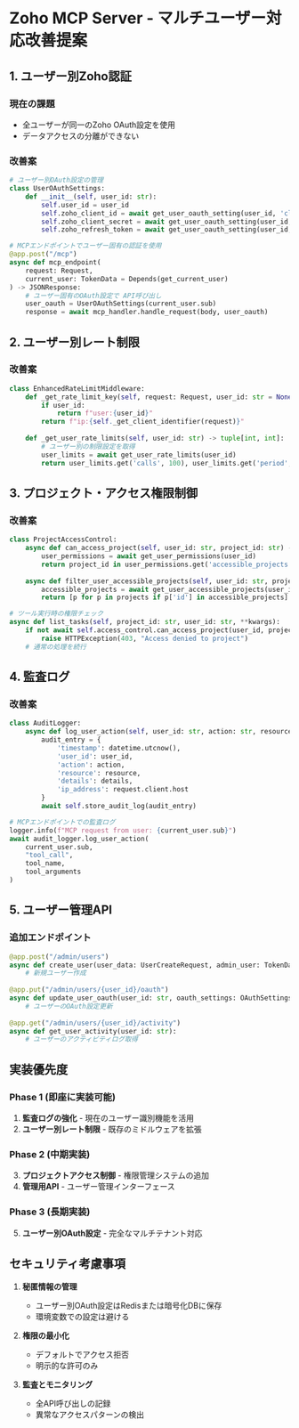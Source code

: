 # Zoho MCP Server - マルチユーザー対応改善提案

## 1. ユーザー別Zoho認証

### 現在の課題
- 全ユーザーが同一のZoho OAuth設定を使用
- データアクセスの分離ができない

### 改善案
```python
# ユーザー別OAuth設定の管理
class UserOAuthSettings:
    def __init__(self, user_id: str):
        self.user_id = user_id
        self.zoho_client_id = await get_user_oauth_setting(user_id, 'client_id')
        self.zoho_client_secret = await get_user_oauth_setting(user_id, 'client_secret')
        self.zoho_refresh_token = await get_user_oauth_setting(user_id, 'refresh_token')

# MCPエンドポイントでユーザー固有の認証を使用
@app.post("/mcp")
async def mcp_endpoint(
    request: Request,
    current_user: TokenData = Depends(get_current_user)
) -> JSONResponse:
    # ユーザー固有のOAuth設定で API呼び出し
    user_oauth = UserOAuthSettings(current_user.sub)
    response = await mcp_handler.handle_request(body, user_oauth)
```

## 2. ユーザー別レート制限

### 改善案
```python
class EnhancedRateLimitMiddleware:
    def _get_rate_limit_key(self, request: Request, user_id: str = None) -> str:
        if user_id:
            return f"user:{user_id}"
        return f"ip:{self._get_client_identifier(request)}"
    
    def _get_user_rate_limits(self, user_id: str) -> tuple[int, int]:
        # ユーザー別の制限設定を取得
        user_limits = await get_user_rate_limits(user_id)
        return user_limits.get('calls', 100), user_limits.get('period', 60)
```

## 3. プロジェクト・アクセス権限制御

### 改善案
```python
class ProjectAccessControl:
    async def can_access_project(self, user_id: str, project_id: str) -> bool:
        user_permissions = await get_user_permissions(user_id)
        return project_id in user_permissions.get('accessible_projects', [])
    
    async def filter_user_accessible_projects(self, user_id: str, projects: list) -> list:
        accessible_projects = await get_user_accessible_projects(user_id)
        return [p for p in projects if p['id'] in accessible_projects]

# ツール実行時の権限チェック
async def list_tasks(self, project_id: str, user_id: str, **kwargs):
    if not await self.access_control.can_access_project(user_id, project_id):
        raise HTTPException(403, "Access denied to project")
    # 通常の処理を続行
```

## 4. 監査ログ

### 改善案
```python
class AuditLogger:
    async def log_user_action(self, user_id: str, action: str, resource: str, details: dict):
        audit_entry = {
            'timestamp': datetime.utcnow(),
            'user_id': user_id,
            'action': action,
            'resource': resource,
            'details': details,
            'ip_address': request.client.host
        }
        await self.store_audit_log(audit_entry)

# MCPエンドポイントでの監査ログ
logger.info(f"MCP request from user: {current_user.sub}")
await audit_logger.log_user_action(
    current_user.sub, 
    "tool_call", 
    tool_name, 
    tool_arguments
)
```

## 5. ユーザー管理API

### 追加エンドポイント
```python
@app.post("/admin/users")
async def create_user(user_data: UserCreateRequest, admin_user: TokenData = Depends(get_admin_user)):
    # 新規ユーザー作成
    
@app.put("/admin/users/{user_id}/oauth")
async def update_user_oauth(user_id: str, oauth_settings: OAuthSettings):
    # ユーザーのOAuth設定更新
    
@app.get("/admin/users/{user_id}/activity")
async def get_user_activity(user_id: str):
    # ユーザーのアクティビティログ取得
```

## 実装優先度

### Phase 1 (即座に実装可能)
1. **監査ログの強化** - 現在のユーザー識別機能を活用
2. **ユーザー別レート制限** - 既存のミドルウェアを拡張

### Phase 2 (中期実装)
3. **プロジェクトアクセス制御** - 権限管理システムの追加
4. **管理用API** - ユーザー管理インターフェース

### Phase 3 (長期実装)
5. **ユーザー別OAuth設定** - 完全なマルチテナント対応

## セキュリティ考慮事項

1. **秘匿情報の管理**
   - ユーザー別OAuth設定はRedisまたは暗号化DBに保存
   - 環境変数での設定は避ける

2. **権限の最小化**
   - デフォルトでアクセス拒否
   - 明示的な許可のみ

3. **監査とモニタリング**
   - 全API呼び出しの記録
   - 異常なアクセスパターンの検出 